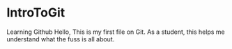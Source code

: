 # IntroToGit
Learning Github
Hello, This is my first file on Git. As a student, this helps me understand what the fuss is all about.
